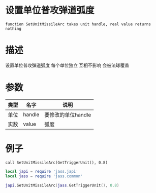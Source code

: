 
# 设置单位普攻弹道弧度
```jass
function SetUnitMissileArc takes unit handle, real value returns nothing
```
# 描述
设置单位普攻弹道弧度 每个单位独立 互相不影响  会被法球覆盖
# 参数
类型|名字|说明
--|--|--
单位|handle|要修改的单位handle
实数|value|弧度


# 例子

```jass
call SetUnitMissileArc(GetTriggerUnit(), 0.8)

```

```lua
local japi = require 'jass.japi'
local jass = require 'jass.common'

japi.SetUnitMissileArc(jass.GetTriggerUnit(), 0.8)

```


